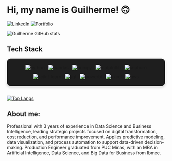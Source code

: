 <h1>Hi, my name is Guilherme! 🙃</h1>

[![LinkedIn](https://img.shields.io/badge/LinkedIn-0077B5?style=for-the-badge&logo=linkedin&logoColor=white
)](https://www.linkedin.com/in/guilhermebcaldas/) 
[![Portfólio](https://img.shields.io/badge/Portf%C3%B3lio-000000?style=for-the-badge)](https://guilherme-portfolio-one.vercel.app/)

![Guilherme GitHub stats](https://github-readme-stats.vercel.app/api?username=ggcds&show_icons=true&theme=tokyonight)

<h2>Tech Stack</h2>

<div style="
    display: flex;
    flex-wrap: wrap;
    justify-content: center;
    align-items: center;
    gap: 12px;
    padding: 20px;
    background-color: #1e1e1e;
    border-radius: 12px;
    box-shadow: 0px 4px 10px rgba(0, 0, 0, 0.2);
">
    <img alt="python" src="https://img.shields.io/badge/Python-3776AB?style=for-the-badge&logo=python&logoColor=white">
    <img alt="pandas" src="https://img.shields.io/badge/Pandas-150458?style=for-the-badge&logo=pandas&logoColor=white">
    <img alt="numpy" src="https://img.shields.io/badge/Numpy-013243?style=for-the-badge&logo=numpy&logoColor=white">
    <img alt="matplotlib" src="https://img.shields.io/badge/Matplotlib-11557C?style=for-the-badge&logoColor=white">
    <img alt="seaborn" src="https://img.shields.io/badge/Seaborn-4B8BBE?style=for-the-badge&logo=python&logoColor=white">
    <img alt="scikit-learn" src="https://img.shields.io/badge/Scikit--Learn-F7931E?style=for-the-badge&logo=scikit-learn&logoColor=white">
    <img alt="sql" src="https://img.shields.io/badge/SQL-336791?style=for-the-badge&logo=postgresql&logoColor=white">
    <img alt="powerbi" src="https://img.shields.io/badge/Power%20BI-F2C811?style=for-the-badge&logo=powerbi&logoColor=black">
    <img alt="excel" src="https://img.shields.io/badge/Excel-217346?style=for-the-badge&logo=microsoft-excel&logoColor=white">
    <img alt="aws" src="https://img.shields.io/badge/AWS-232F3E?style=for-the-badge&logo=amazon-aws&logoColor=white">
</div><br/>

[![Top Langs](https://github-readme-stats.vercel.app/api/top-langs/?username=ggcds&theme=tokyonight&show_icons=true&hide_border=true&layout=compact)](https://github.com/ggcds/github-readme-stats)

<h2>About me:</h2>
<p>
Professional with 3 years of experience in Data Science and Business Intelligence, leading strategic projects focused on digital transformation, cost reduction, and performance improvement. Applies predictive modeling, data visualization, and process automation to support data-driven decision-making. Production Engineer graduated from PUC Minas, with an MBA in Artificial Intelligence, Data Science, and Big Data for Business from Ibmec.
</p>
